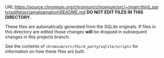 URL:https://source.chromium.org/chromium/chromium/src/+/main:third_party\sqlite\src\amalgamation\README.md
**DO NOT EDIT FILES IN THIS DIRECTORY.**

These files are automatically generated from the SQLite originals. If files in
this directory are edited those changes **will** be dropped in subsequent
changes in this projects branch.

See the contents of `chromium/src/third_party/sqlite/scripts` for information
on how these files are built.
